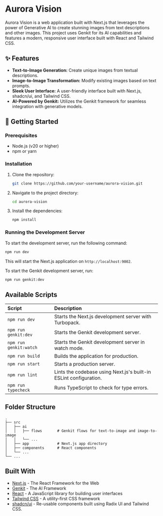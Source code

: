 # Aurora Vision

Aurora Vision is a web application built with Next.js that leverages the power of Generative AI to create stunning images from text descriptions and other images. This project uses Genkit for its AI capabilities and features a modern, responsive user interface built with React and Tailwind CSS.

## ✨ Features

*   **Text-to-Image Generation:** Create unique images from textual descriptions.
*   **Image-to-Image Transformation:** Modify existing images based on text prompts.
*   **Sleek User Interface:** A user-friendly interface built with Next.js, shadcn/ui, and Tailwind CSS.
*   **AI-Powered by Genkit:** Utilizes the Genkit framework for seamless integration with generative models.

## 🚀 Getting Started

### Prerequisites

*   Node.js (v20 or higher)
*   npm or yarn

### Installation

1.  Clone the repository:
    ```bash
    git clone https://github.com/your-username/aurora-vision.git
    ```
2.  Navigate to the project directory:
    ```bash
    cd aurora-vision
    ```
3.  Install the dependencies:
    ```bash
    npm install
    ```

### Running the Development Server

To start the development server, run the following command:

```bash
npm run dev
```

This will start the Next.js application on `http://localhost:9002`.

To start the Genkit development server, run:

```bash
npm run genkit:dev
```

## Available Scripts

| Script | Description |
| :--- | :--- |
| `npm run dev` | Starts the Next.js development server with Turbopack. |
| `npm run genkit:dev` | Starts the Genkit development server. |
| `npm run genkit:watch` | Starts the Genkit development server in watch mode. |
| `npm run build` | Builds the application for production. |
| `npm run start` | Starts a production server. |
| `npm run lint` | Lints the codebase using Next.js's built-in ESLint configuration. |
| `npm run typecheck` | Runs TypeScript to check for type errors. |

## Folder Structure

```
.
├── src
│   ├── ai
│   │   ├── flows       # Genkit flows for text-to-image and image-to-image
│   │   └── ...
│   ├── app             # Next.js app directory
│   ├── components      # React components
│   └── ...
└── ...
```

## Built With

*   [Next.js](https://nextjs.org/) - The React Framework for the Web
*   [Genkit](https://firebase.google.com/docs/genkit) - The AI Framework
*   [React](https://reactjs.org/) - A JavaScript library for building user interfaces
*   [Tailwind CSS](https://tailwindcss.com/) - A utility-first CSS framework
*   [shadcn/ui](https://ui.shadcn.com/) - Re-usable components built using Radix UI and Tailwind CSS.